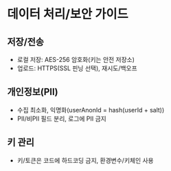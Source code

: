 # 데이터 처리/보안 가이드

## 저장/전송
- 로컬 저장: AES-256 암호화(키는 안전 저장소)
- 업로드: HTTPS(SSL 핀닝 선택), 재시도/백오프

## 개인정보(PII)
- 수집 최소화, 익명화(userAnonId = hash(userId + salt))
- PII/비PII 필드 분리, 로그에 PII 금지

## 키 관리
- 키/토큰은 코드에 하드코딩 금지, 환경변수/키체인 사용


